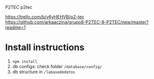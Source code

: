P2TEC
p2tec

https://trello.com/b/v6yHEHVB/p2-tec
https://github.com/arkaaczina/grupo8-P2TEC-8-P2TEC/new/master?readme=1

# Install instructions
1. `npm install`
2. db configs: check folder `/database/config/`
3. db structure in `/labasededatos`
